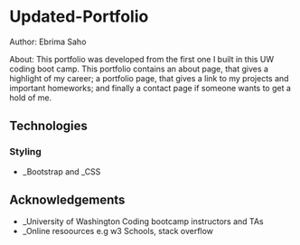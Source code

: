 # Updated-Portfolio

Author:
Ebrima Saho

About:
This portfolio was developed from the first one I built in this UW coding boot camp. This portfolio contains an about page, that gives a highlight of my career; a portfolio page, that gives a link to my projects and important homeworks; and finally a contact page if someone wants to get a hold of me. 

## Technologies
### Styling
* _Bootstrap and _CSS

## Acknowledgements

* _University of Washington Coding bootcamp instructors and TAs
* _Online resoources e.g w3 Schools, stack overflow


